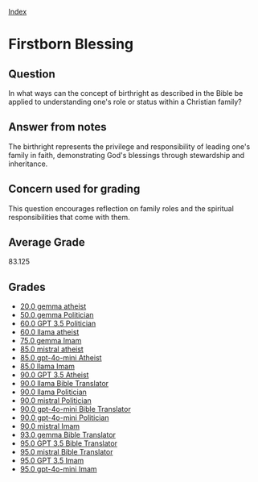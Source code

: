 
[Index](../../index.md)
# Firstborn Blessing
## Question
In what ways can the concept of birthright as described in the Bible be applied to understanding one's role or status within a Christian family?

## Answer from notes
The birthright represents the privilege and responsibility of leading one's family in faith, demonstrating God's blessings through stewardship and inheritance.

## Concern used for grading
This question encourages reflection on family roles and the spiritual responsibilities that come with them.

## Average Grade
83.125

## Grades
 * [20.0 gemma atheist](../answers/gemma_atheist/Firstborn_Blessing.md)
 * [50.0 gemma Politician](../answers/gemma_Politician/Firstborn_Blessing.md)
 * [60.0 GPT 3.5 Politician](../answers/GPT_3.5_Politician/Firstborn_Blessing.md)
 * [60.0 llama atheist](../answers/llama_atheist/Firstborn_Blessing.md)
 * [75.0 gemma Imam](../answers/gemma_Imam/Firstborn_Blessing.md)
 * [85.0 mistral atheist](../answers/mistral_atheist/Firstborn_Blessing.md)
 * [85.0 gpt-4o-mini Atheist](../answers/gpt-4o-mini_Atheist/Firstborn_Blessing.md)
 * [85.0 llama Imam](../answers/llama_Imam/Firstborn_Blessing.md)
 * [90.0 GPT 3.5 Atheist](../answers/GPT_3.5_Atheist/Firstborn_Blessing.md)
 * [90.0 llama Bible Translator](../answers/llama_Bible_Translator/Firstborn_Blessing.md)
 * [90.0 llama Politician](../answers/llama_Politician/Firstborn_Blessing.md)
 * [90.0 mistral Politician](../answers/mistral_Politician/Firstborn_Blessing.md)
 * [90.0 gpt-4o-mini Bible Translator](../answers/gpt-4o-mini_Bible_Translator/Firstborn_Blessing.md)
 * [90.0 gpt-4o-mini Politician](../answers/gpt-4o-mini_Politician/Firstborn_Blessing.md)
 * [90.0 mistral Imam](../answers/mistral_Imam/Firstborn_Blessing.md)
 * [93.0 gemma Bible Translator](../answers/gemma_Bible_Translator/Firstborn_Blessing.md)
 * [95.0 GPT 3.5 Bible Translator](../answers/GPT_3.5_Bible_Translator/Firstborn_Blessing.md)
 * [95.0 mistral Bible Translator](../answers/mistral_Bible_Translator/Firstborn_Blessing.md)
 * [95.0 GPT 3.5 Imam](../answers/GPT_3.5_Imam/Firstborn_Blessing.md)
 * [95.0 gpt-4o-mini Imam](../answers/gpt-4o-mini_Imam/Firstborn_Blessing.md)
